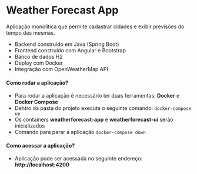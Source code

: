 # Weather Forecast App

Aplicação monolítica que permite cadastrar cidades e exibir previsões do tempo das mesmas.

  - Backend construído em Java (Spring Boot)
  - Frontend construído com Angular e Bootstrap
  - Banco de dados H2
  - Deploy com Docker
  - Integração com OpenWeatherMap API
 
#### Como rodar a aplicação?
  - Para rodar a aplicação é necessário ter duas ferramentas: **Docker** e **Docker Compose**
  - Dentro da pasta do projeto execute o seguinte comando: ``` docker-compose up ```
  - Os containers **weatherforecast-app** e **weatherforecast-ui** serão inicializados
  - Comando para parar a aplicação ```docker-compose down```

#### Como acessar a aplicação?
 -  Aplicação pode ser acessada no seguinte endereço: **http://localhost:4200**
